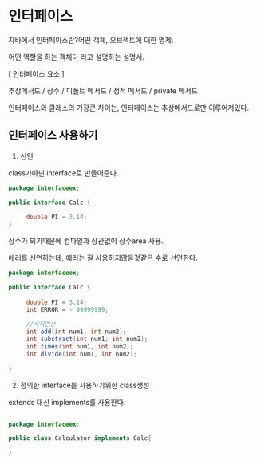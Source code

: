 # 인터페이스

자바에서 인터페이스란?어떤 객체, 오브젝트에 대한 명제. 

어떤 역할을 하는 객체다 라고 설명하는 설명서.

[ 인터페이스 요소 ]

추상메서드 / 상수 / 디폴트 메서드 / 정적 메서드 / private 메서드

인터페이스와 클래스의 가장큰 차이는, 인터페이스는 추상메서드로만 이루어져있다.


## 인터페이스 사용하기

1. 선언 

 class가아닌 interface로 만들어준다.

```java
package interfaceex;

public interface Calc {
   
	 double PI = 3.14;
}
```

상수가 되기때문에 컴파일과 상관없이 상수area 사용.

에러를 선언하는데, 에러는 잘 사용하지않을것같은 수로 선언한다.

```java
package interfaceex;

public interface Calc {
   
	 double PI = 3.14;
	 int ERROR = - 99999999;
	 
	 //사칙연산
	 int add(int num1, int num2);
	 int substract(int num1, int num2);
	 int times(int num1, int num2);
	 int divide(int num1, int num2);
	 
}

```

2. 정의한 interface를 사용하기위한 class생성

extends 대신 implements를 사용한다.
```java

package interfaceex;

public class Calculator implements Calc{

}

```
